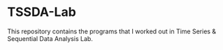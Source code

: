 # TSSDA-Lab
This repository contains the programs that I worked out in Time Series &amp; Sequential Data Analysis Lab.
